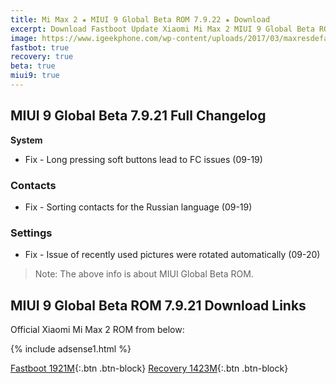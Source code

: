 ```yaml
---
title: Mi Max 2 ★ MIUI 9 Global Beta ROM 7.9.22 ★ Download
excerpt: Download Fastboot Update Xiaomi Mi Max 2 MIUI 9 Global Beta ROM 7.9.22
image: https://www.igeekphone.com/wp-content/uploads/2017/03/maxresdefault-copy-702x336.jpg
fastbot: true
recovery: true
beta: true
miui9: true
---
```

## MIUI 9 Global Beta 7.9.21 Full Changelog
**System**
- Fix - Long pressing soft buttons lead to FC issues (09-19)

### Contacts
- Fix - Sorting contacts for the Russian language (09-19)

### Settings
- Fix - Issue of recently used pictures were rotated automatically (09-20)

> Note: The above info is about MIUI Global Beta ROM.

## MIUI 9 Global Beta ROM 7.9.21 Download Links

Official Xiaomi Mi Max 2 ROM from below:

{% include adsense1.html %}

[Fastboot 1921M](http://bigota.d.miui.com/7.9.22/oxygen_global_images_7.9.22_20170922.0000.00_7.1_global_3f29551268.tgz){:.btn .btn-block}
[Recovery 1423M](http://bigota.d.miui.com/7.9.22/miui_MIMAX2Global_7.9.22_d24da81bcf_7.1.zip){:.btn .btn-block}
